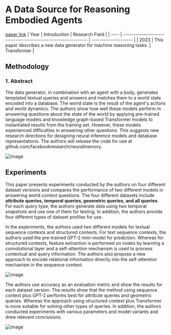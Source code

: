 # A Data Source for Reasoning Embodied Agents
[paper link](https://arxiv.org/pdf/2309.07974) 
| Year | Introduction                                                         | Research Field                 |
| ---- | ------------------------------------------------------------ | -------------------- |
| 2023 | This paper describes a new data generator for machine reasoning tasks.          | Transformer         |

## Methodology

### 1. Abstract
The data generator, in combination with an agent with a body, generates templated textual queries and answers and matches them to a world state encoded into a database. The world state is the result of the agent's actions and world dynamics. The authors show how well these models perform in answering questions about the state of the world by applying pre-trained language models and knowledge graph-based Transformer models to instantiated results from the training set. However, these models experienced difficulties in answering other questions. This suggests new research directions for designing neural inference models and database representations. The authors will release the code for use at github.com/facebookresearch/neuralmemory.

![image](https://github.com/user-attachments/assets/54fdb3ba-e730-4381-a951-fea43d330fa9)

## Experiments
This paper presents experiments conducted by the authors on four different dataset versions and compares the performance of two different models in answering world context questions. The four different datasets include **attribute queries, temporal queries, geometric queries, and all queries**. For each query type, the authors generate data using two temporal snapshots and use one of them for testing. In addition, the authors provide four different types of dataset profiles for use.

In the experiments, the authors used two different models for textual sequence contexts and structured contexts. For text sequence contexts, the authors used the pre-trained GPT-2 mini-model for prediction. Whereas for structured contexts, feature extraction is performed on nodes by learning a convolutional layer and a self-attention mechanism is used to process contextual and query information. The authors also propose a new approach to encode relational information directly into the self-attention mechanism in the sequence context.

![image](https://github.com/user-attachments/assets/55d3d4f9-97ac-48ef-bef3-037492af62b7)

The authors use accuracy as an evaluation metric and show the results for each dataset version. The results show that the method using sequence context plus GPT-2 performs best for attribute queries and geometric queries. Whereas the approach using structured context plus Transformer is more suitable for solving other types of queries. In addition, the authors conducted experiments with various parameters and model variants and drew relevant conclusions. 

![image](https://github.com/user-attachments/assets/a33368ed-9944-4014-b480-5b12eb9b4217)

  

